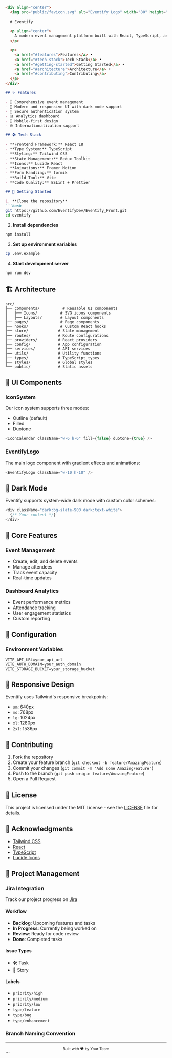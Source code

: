 ```markdown:README.md
<div align="center">
  <img src="public/favicon.svg" alt="Eventify Logo" width="80" height="80" />
  
  # Eventify
  
  <p align="center">
    A modern event management platform built with React, TypeScript, and Tailwind CSS
  </p>

  <p>
    <a href="#features">Features</a> •
    <a href="#tech-stack">Tech Stack</a> •
    <a href="#getting-started">Getting Started</a> •
    <a href="#architecture">Architecture</a> •
    <a href="#contributing">Contributing</a>
  </p>
</div>

## ✨ Features

- 📅 Comprehensive event management
- 🎨 Modern and responsive UI with dark mode support
- 🔐 Secure authentication system
- 📊 Analytics dashboard
- 📱 Mobile-first design
- 🌐 Internationalization support

## 🛠️ Tech Stack

- **Frontend Framework:** React 18
- **Type System:** TypeScript
- **Styling:** Tailwind CSS
- **State Management:** Redux Toolkit
- **Icons:** Lucide React
- **Animations:** Framer Motion
- **Form Handling:** formik
- **Build Tool:** Vite
- **Code Quality:** ESLint + Prettier

## 🚀 Getting Started

1. **Clone the repository**
```bash
git https://github.com/EventifyDev/Eventify_Front.git
cd eventify
```

2. **Install dependencies**
```bash
npm install
```

3. **Set up environment variables**
```bash
cp .env.example 
```

4. **Start development server**
```bash
npm run dev
```

## 🏗️ Architecture

```
src/
├── components/          # Reusable UI components
│   ├── Icons/          # SVG icons components
│   ├── Layouts/        # Layout components         
├── pages/              # Page components
├── hooks/              # Custom React hooks
├── store/             # State management
├── routes/            # Route configurations
├── providers/         # React providers
├── config/            # App configuration
├── services/          # API services
├── utils/             # Utility functions
├── types/             # TypeScript types
├── styles/            # Global styles
└── public/            # Static assets
```

## 🎨 UI Components

### IconSystem
Our icon system supports three modes:
- Outline (default)
- Filled
- Duotone

```typescript
<IconCalendar className="w-6 h-6" fill={false} duotone={true} />
```

### EventifyLogo
The main logo component with gradient effects and animations:
```typescript
<EventifyLogo className="w-10 h-10" />
```

## 🌙 Dark Mode

Eventify supports system-wide dark mode with custom color schemes:

```typescript
<div className="dark:bg-slate-900 dark:text-white">
  {/* Your content */}
</div>
```

## 🎯 Core Features

### Event Management
- Create, edit, and delete events
- Manage attendees
- Track event capacity
- Real-time updates

### Dashboard Analytics
- Event performance metrics
- Attendance tracking
- User engagement statistics
- Custom reporting

## 🔧 Configuration

### Environment Variables
```env
VITE_API_URL=your_api_url
VITE_AUTH_DOMAIN=your_auth_domain
VITE_STORAGE_BUCKET=your_storage_bucket
```

## 📱 Responsive Design

Eventify uses Tailwind's responsive breakpoints:
- `sm`: 640px
- `md`: 768px
- `lg`: 1024px
- `xl`: 1280px
- `2xl`: 1536px

## 🤝 Contributing

1. Fork the repository
2. Create your feature branch (`git checkout -b feature/AmazingFeature`)
3. Commit your changes (`git commit -m 'Add some AmazingFeature'`)
4. Push to the branch (`git push origin feature/AmazingFeature`)
5. Open a Pull Request

## 📄 License

This project is licensed under the MIT License - see the [LICENSE](LICENSE) file for details.

## 🙏 Acknowledgments

- [Tailwind CSS](https://tailwindcss.com)
- [React](https://reactjs.org)
- [TypeScript](https://www.typescriptlang.org)
- [Lucide Icons](https://lucide.dev)

## 🔄 Project Management

### Jira Integration
Track our project progress on [Jira](https://elmorjanimohamed.atlassian.net/jira/software/projects/EF/boards/10)

#### Workflow
- **Backlog**: Upcoming features and tasks
- **In Progress**: Currently being worked on
- **Review**: Ready for code review
- **Done**: Completed tasks

#### Issue Types
- 🛠️ Task
- 📝 Story

#### Labels
- `priority/high`
- `priority/medium`
- `priority/low`
- `type/feature`
- `type/bug`
- `type/enhancement`

### Branch Naming Convention

---

<div align="center">
  <sub>Built with ❤️ by Your Team</sub>
</div>
```